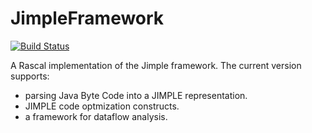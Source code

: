 # JimpleFramework

[![Build Status](https://travis-ci.org/PAMunb/JimpleFramework.svg?branch=master)](https://travis-ci.org/PAMunb/JimpleFramework)

A Rascal implementation of the Jimple framework. The current version supports: 

   * parsing Java Byte Code into a JIMPLE representation.
   * JIMPLE code optmization constructs.
   * a framework for dataflow analysis.
   
 
